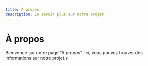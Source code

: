 ```yaml
---
title: À propos
description: En savoir plus sur notre projet
---
```


# À propos

Bienvenue sur notre page "À propos". Ici, vous pouvez trouver des informations sur notre projet.s